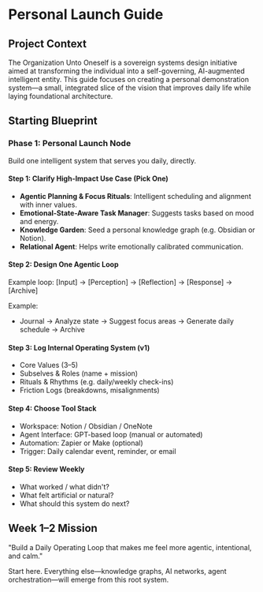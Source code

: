 # Personal Launch Guide

## Project Context

The Organization Unto Oneself is a sovereign systems design initiative aimed at transforming the individual into a self-governing, AI-augmented intelligent entity. This guide focuses on creating a personal demonstration system—a small, integrated slice of the vision that improves daily life while laying foundational architecture.

## Starting Blueprint

### Phase 1: Personal Launch Node

Build one intelligent system that serves you daily, directly.

#### Step 1: Clarify High-Impact Use Case (Pick One)

- **Agentic Planning & Focus Rituals**: Intelligent scheduling and alignment with inner values.
- **Emotional-State-Aware Task Manager**: Suggests tasks based on mood and energy.
- **Knowledge Garden**: Seed a personal knowledge graph (e.g. Obsidian or Notion).
- **Relational Agent**: Helps write emotionally calibrated communication.

#### Step 2: Design One Agentic Loop

Example loop:
[Input] → [Perception] → [Reflection] → [Response] → [Archive]

Example:
- Journal → Analyze state → Suggest focus areas → Generate daily schedule → Archive

#### Step 3: Log Internal Operating System (v1)

- Core Values (3–5)
- Subselves & Roles (name + mission)
- Rituals & Rhythms (e.g. daily/weekly check-ins)
- Friction Logs (breakdowns, misalignments)

#### Step 4: Choose Tool Stack

- Workspace: Notion / Obsidian / OneNote
- Agent Interface: GPT-based loop (manual or automated)
- Automation: Zapier or Make (optional)
- Trigger: Daily calendar event, reminder, or email

#### Step 5: Review Weekly

- What worked / what didn't?
- What felt artificial or natural?
- What should this system do next?

## Week 1–2 Mission

"Build a Daily Operating Loop that makes me feel more agentic, intentional, and calm."

Start here. Everything else—knowledge graphs, AI networks, agent orchestration—will emerge from this root system.
